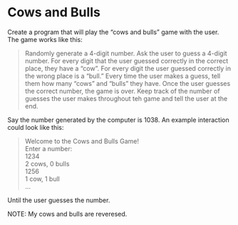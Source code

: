 # Cows and Bulls  
Create a program that will play the “cows and bulls” game with the user. The game works like this:  
> Randomly generate a 4-digit number. Ask the user to guess a 4-digit number. For every digit that the user guessed correctly in the correct place, they have a “cow”. For every digit the user guessed correctly in the wrong place is a “bull.” Every time the user makes a guess, tell them how many “cows” and “bulls” they have. Once the user guesses the correct number, the game is over. Keep track of the number of guesses the user makes throughout teh game and tell the user at the end.  

Say the number generated by the computer is 1038. An example interaction could look like this:
> Welcome to the Cows and Bulls Game!  
> Enter a number:  
> 1234  
> 2 cows, 0 bulls  
> 1256  
> 1 cow, 1 bull  
> ...  

Until the user guesses the number.

NOTE: My cows and bulls are reveresed.
